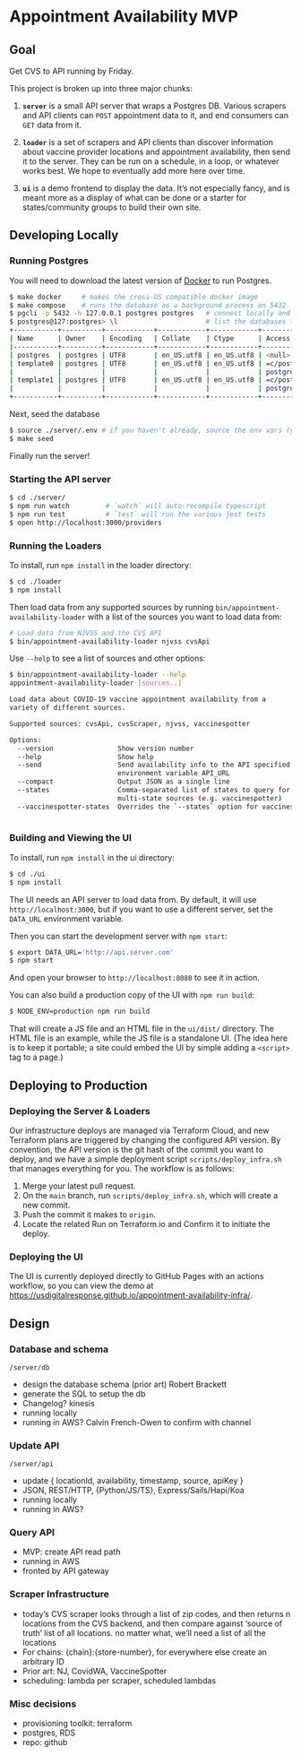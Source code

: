 # Appointment Availability MVP

## Goal

Get CVS to API running by Friday.

This project is broken up into three major chunks:

1. **`server`** is a small API server that wraps a Postgres DB. Various scrapers and API clients can `POST` appointment data to it, and end consumers can `GET` data from it.

2. **`loader`** is a set of scrapers and API clients than discover information about vaccine provider locations and appointment availability, then send it to the server. They can be run on a schedule, in a loop, or whatever works best. We hope to eventually add more here over time.

3. **`ui`** is a demo frontend to display the data. It’s not especially fancy, and is meant more as a display of what can be done or a starter for states/community groups to build their own site.


## Developing Locally

### Running Postgres

You will need to download the latest version of [Docker](https://www.docker.com/get-started) to run Postgres.

```bash
$ make docker     # makes the cross-OS compatible docker image
$ make compose    # runs the database as a background process on 5432
$ pgcli -p 5432 -h 127.0.0.1 postgres postgres   # connect locally and verify (optional)
$ postgres@127:postgres> \l                      # list the databases (optional)
+-----------+----------+------------+------------+------------+-----------------------+
| Name      | Owner    | Encoding   | Collate    | Ctype      | Access privileges     |
|-----------+----------+------------+------------+------------+-----------------------|
| postgres  | postgres | UTF8       | en_US.utf8 | en_US.utf8 | <null>                |
| template0 | postgres | UTF8       | en_US.utf8 | en_US.utf8 | =c/postgres           |
|           |          |            |            |            | postgres=CTc/postgres |
| template1 | postgres | UTF8       | en_US.utf8 | en_US.utf8 | =c/postgres           |
|           |          |            |            |            | postgres=CTc/postgres |
+-----------+----------+------------+------------+------------+-----------------------+
```

Next, seed the database

```bash
$ source ./server/.env # if you haven't already, source the env vars (you may need to modify these!)
$ make seed
```

Finally run the server!


### Starting the API server

```bash
$ cd ./server/
$ npm run watch         # `watch` will auto-recompile typescript
$ npm run test          # `test` will run the various jest tests
$ open http://localhost:3000/providers
```

### Running the Loaders

To install, run `npm install` in the loader directory:

```bash
$ cd ./loader
$ npm install
```

Then load data from any supported sources by running `bin/appointment-availability-loader` with a list of the sources you want to load data from:

```bash
# Load data from NJVSS and the CVS API
$ bin/appointment-availability-loader njvss cvsApi
```

Use `--help` to see a list of sources and other options:

```bash
$ bin/appointment-availability-loader --help
appointment-availability-loader [sources..]

Load data about COVID-19 vaccine appointment availability from a
variety of different sources.

Supported sources: cvsApi, cvsScraper, njvss, vaccinespotter

Options:
  --version                Show version number                         [boolean]
  --help                   Show help                                   [boolean]
  --send                   Send availability info to the API specified by the
                           environment variable API_URL                [boolean]
  --compact                Output JSON as a single line                [boolean]
  --states                 Comma-separated list of states to query for
                           multi-state sources (e.g. vaccinespotter)    [string]
  --vaccinespotter-states  Overrides the `--states` option for vaccinespotter
                                                                        [string]
```


### Building and Viewing the UI

To install, run `npm install` in the ui directory:

```bash
$ cd ./ui
$ npm install
```

The UI needs an API server to load data from. By default, it will use `http://localhost:3000`, but if you want to use a different server, set the `DATA_URL` environment variable.

Then you can start the development server with `npm start`:

```bash
$ export DATA_URL='http://api.server.com'
$ npm start
```

And open your browser to `http://localhost:8080` to see it in action.

You can also build a production copy of the UI with `npm run build`:

```bash
$ NODE_ENV=production npm run build
```

That will create a JS file and an HTML file in the `ui/dist/` directory. The HTML file is an example, while the JS file is a standalone UI. (The idea here is to keep it portable; a site could embed the UI by simple adding a `<script>` tag to a page.)




## Deploying to Production

### Deploying the Server & Loaders

Our infrastructure deploys are managed via Terraform Cloud, and new Terraform plans are triggered by changing the configured API version.
By convention, the API version is the git hash of the commit you want to deploy, and we have a simple deployment script `scripts/deploy_infra.sh`
that manages everything for you. The workflow is as follows:

1. Merge your latest pull request.
2. On the `main` branch, run `scripts/deploy_infra.sh`, which will create a new commit.
3. Push the commit it makes to `origin`.
4. Locate the related Run on Terraform.io and Confirm it to initiate the deploy.

### Deploying the UI

The UI is currently deployed directly to GitHub Pages with an actions workflow, so you can view the demo at https://usdigitalresponse.github.io/appointment-availability-infra/.

## Design

### Database and schema

`/server/db`

-   design the database schema (prior art) Robert Brackett
-   generate the SQL to setup the db
-   Changelog? kinesis
-   running locally
-   running in AWS? Calvin French-Owen to confirm with channel

### Update API

`/server/api`

-   update { locationId, availability, timestamp, source, apiKey }
-   JSON, REST/HTTP, {Python/JS/TS}, Express/Sails/Hapi/Koa
-   running locally
-   running in AWS?

### Query API

-   MVP: create API read path
-   running in AWS
-   fronted by API gateway

### Scraper Infrastructure

-   today’s CVS scraper looks through a list of zip codes, and then returns n locations from the CVS backend, and then compare against ‘source of truth’ list of all locations.
    no matter what, we’ll need a list of all the locations
-   For chains: {chain}:{store-number}, for everywhere else create an arbitrary ID
-   Prior art: NJ, CovidWA, VaccineSpotter
-   scheduling: lambda per scraper, scheduled lambdas

### Misc decisions

-   provisioning toolkit: terraform
-   postgres, RDS
-   repo: github
